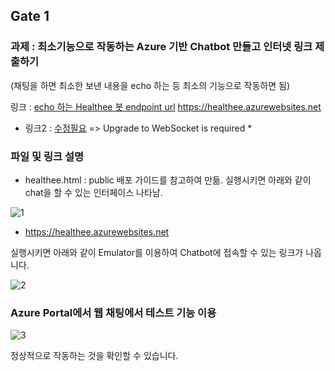 ## Gate 1 

### 과제 : 최소기능으로 작동하는 Azure 기반 Chatbot 만들고 인터넷 링크 제출하기
(채팅을 하면 최소한 보낸 내용을 echo 하는 등 최소의 기능으로 작동하면 됨)

링크 : [echo 하는 Healthee 봇 endpoint url](https://healthee.azurewebsites.net) https://healthee.azurewebsites.net
* 링크2 : [수정필요](https://healthee.azurewebsites.net/api/messages) => Upgrade to WebSocket is required *

### 파일 및 링크 설명
* healthee.html : public 배포 가이드를 참고하여 만듦. 
실행시키면 아래와 같이 chat을 할 수 있는 인터페이스 나타남.

![1](https://user-images.githubusercontent.com/41438361/86506923-f1933f00-be0e-11ea-894b-beaccfd02a62.JPG)

* https://healthee.azurewebsites.net

실행시키면 아래와 같이 Emulator를 이용하여 Chatbot에 접속할 수 있는 링크가 나옵니다.

![2](https://user-images.githubusercontent.com/41438361/86506951-2bfcdc00-be0f-11ea-8f29-e5518d0f62dc.JPG)

### Azure Portal에서 웹 채팅에서 테스트 기능 이용

![3](https://user-images.githubusercontent.com/41438361/86507031-da088600-be0f-11ea-8257-2c670168c689.JPG)

정상적으로 작동하는 것을 확인할 수 있습니다.

